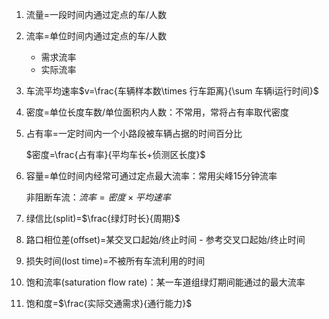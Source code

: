 1. 流量=一段时间内通过定点的车/人数

2. 流率=单位时间内通过定点的车/人数

   - 需求流率
   - 实际流率

3. 车流平均速率$v=\frac{车辆样本数\times 行车距离}{\sum 车辆i运行时间}$

4. 密度=单位长度车数/单位面积内人数：不常用，常将占有率取代密度

5. 占有率=一定时间内一个小路段被车辆占据的时间百分比

   $密度=\frac{占有率}{平均车长+侦测区长度}$

6. 容量=单位时间内经常可通过定点最大流率：常用尖峰15分钟流率

   非阻断车流：$流率=密度\times 平均速率$

7. 绿信比(split)=$\frac{绿灯时长}{周期}$

8. 路口相位差(offset)=某交叉口起始/终止时间 - 参考交叉口起始/终止时间

9. 损失时间(lost time)=不被所有车流利用的时间

10. 饱和流率(saturation flow rate)：某一车道组绿灯期间能通过的最大流率

11. 饱和度=$\frac{实际交通需求}{通行能力}$